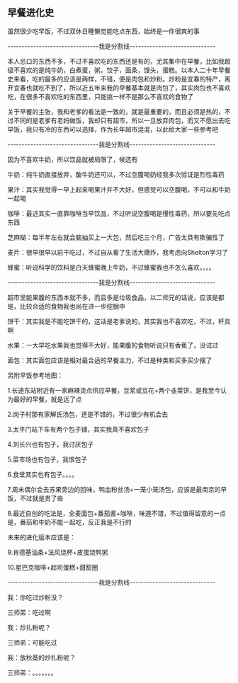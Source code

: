 ## 早餐进化史 ##

虽然很少吃早饭，不过双休日睡懒觉能吃点东西，始终是一件很爽的事

--------------------------------我是分割线------------------------------

本人忌口的东西不多，不过不喜欢吃的东西还是有的，尤其集中在早餐，比如我超级不喜欢的是纯牛奶，白煮蛋，粥，饺子，面条，馒头，蛋糕。以本人二十年早餐史来看，吃的最多的应该是两样，不错，便是肉包和炒粉。炒粉是宜春的特产，离开宜春也就吃不到了，所以近五年来我的早餐基本就是肉包了，其实肉包也不喜欢吃，在很多不喜欢吃的东西里，只能挑一样不是那么不喜欢的食物了

关于早餐的主张，我和老爹的看法是一致的，就是最重要的，而且必须是热的，不过不同的是老爹有老妈做饭，我却只有超市，所以一旦放弃肉包，而又不愿出去吃早饭，我只有冷的东西可以选择，作为长年超市混混，以此给大家一些参考吧

--------------------------------我是分割线------------------------------

因为不喜欢牛奶，所以饮品就被局限了，候选有

牛奶：纯牛奶直接放弃，酸牛奶还可以，不过空腹喝奶经我多次验证是烈性毒药

果汁：其实我觉得一早上起来喝果汁并不大好，但感觉可以空腹喝，不可以和牛奶一起喝

咖啡：最近其实一直靠咖啡当早饮品，不过听说空腹喝是慢性毒药，所以要先吃点东西

芝麻糊：每半年左右就会脑抽买上一大包，然后吃三个月，广告太具有欺骗性了

麦片：很早很早以前干吃过，不过自从看了生活大爆炸，我考虑向Shelton学习了

蜂蜜：听说科学的饮料是白天蜂蜜晚上牛奶，不过蜂蜜我也不怎么喜欢。。。。

--------------------------------我是分割线------------------------------

超市里能果腹的东西本就不多，而且多是垃圾食品，以二师兄的话说，应该是都是，比较合适的食物我也尚在进一步挖掘中

饼干：其实我是不能吃饼干的，这话是老爹说的，其实我也不喜欢吃，不过，杯具啊

水果：一大早吃水果我也觉得不大好，能果腹的食物听说只有香蕉了，没试过

面包：其实面包应该是相对最合适的早餐主力，不过是种类和买多买少摆了

另附早饭参考地图：

1.长途东站附近有一家麻辣烫点供应早餐，豆浆或豆花+两个韭菜饼，是我至今认为最好的早餐，就是远了点

2.岗子村那有家解氏汤包，还是不错的，不过很少有机会去

3.太平门站下车有两个包子铺，其实我真不喜欢包子

4.刘长兴也有包子，我讨厌包子

5.菜市场也有包子，我恨包子

6.食堂其实也有包子。。。。

7.周末偶尔会去苏果旁边的回味，鸭血粉丝汤+一笼小笼汤包，应该是最南京的早饭，不过就是贵了些

8.最近自创的吃法是，全麦面包+番茄酱+咖啡，味道不错，不过值得留意的一点是，番茄和牛奶不能一起吃，反正我是不行的

未来的进化版本应该是：

9.肯德基油条+法风烧杯+皮蛋烧鸭粥

10.星巴克咖啡+起司蛋糕+甜甜圈

--------------------------------我是分割线------------------------------

我：你吃过炒粉没？

三师弟：吃过啊

我：炒扎粉呢？

三师弟：可能吃过

我：放秋葵的炒扎粉呢？

三师弟：。。。。。。。